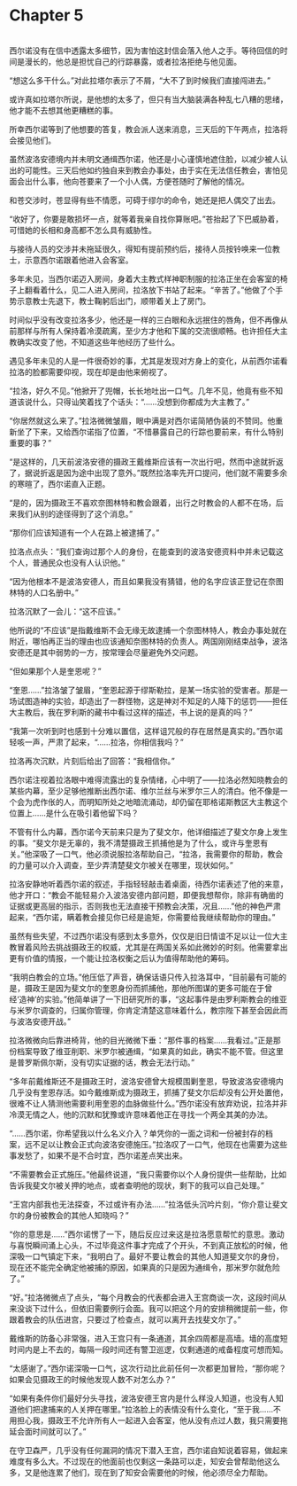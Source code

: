 # Chapter 5

<br>
西尔诺没有在信中透露太多细节，因为害怕这封信会落入他人之手。等待回信的时间是漫长的，他总是担忧自己的行踪暴露，或者拉洛拒绝与他见面。

“想这么多干什么。”对此拉塔尔表示了不屑，“大不了到时候我们直接闯进去。”

或许真如拉塔尔所说，是他想的太多了，但只有当大脑装满各种乱七八糟的思绪，他才能不去想其他更糟糕的事。

所幸西尔诺等到了他想要的答复，教会派人送来消息，三天后的下午两点，拉洛将会接见他们。

虽然波洛安德境内并未明文通缉西尔诺，他还是小心谨慎地遮住脸，以减少被人认出的可能性。三天后他如约独自来到教会办事处，由于实在无法信任教会，害怕见面会出什么事，他向苍要来了一个小人偶，方便苍随时了解他的情况。

和苍交涉时，苍显得有些不情愿，可碍于缪尔的命令，她还是把人偶交了出去。

“收好了，你要是敢损坏一点，就等着我亲自找你算账吧。”苍抬起了下巴威胁着，可惜她的长相和身高都不怎么具有威胁性。

与接待人员的交涉并未拖延很久，得知有提前预约后，接待人员按铃唤来一位教士，示意西尔诺跟着他进入会客室。

多年未见，当西尔诺迈入房间，身着大主教式样神职制服的拉洛正坐在会客室的椅子上翻看着什么，见二人进入房间，拉洛放下书站了起来。“辛苦了。”他做了个手势示意教士先退下，教士鞠躬后出门，顺带着关上了房门。

时间似乎没有改变拉洛多少，他还是一样的三白眼和永远抿住的唇角，但不再像从前那样与所有人保持着冷漠疏离，至少方才他和下属的交流很顺畅。也许担任大主教确实改变了他，不知道这些年他经历了些什么。

遇见多年未见的人是一件很奇妙的事，尤其是发现对方身上的变化，从前西尔诺看拉洛的脸都需要仰视，现在却是由他来俯视了。

“拉洛，好久不见。”他掀开了兜帽，长长地吐出一口气。几年不见，他竟有些不知道该说什么，只得讪笑着找了个话头：“……没想到你都成为大主教了。”

“你居然就这么来了。”拉洛微微皱眉，眼中满是对西尔诺简陋伪装的不赞同。他重新坐了下来，又给西尔诺指了位置，“不惜暴露自己的行踪也要前来，有什么特别重要的事？”

“是这样的，几天前波洛安德的摄政王戴维斯应该有一次出行吧，然而中途就折返了，据说折返是因为途中出现了意外。”既然拉洛率先开口提问，他们就不需要多余的寒暄了，西尔诺直入正题。

“是的，因为摄政王不喜欢奈图林特和教会跟着，出行之时教会的人都不在场，后来我们从别的途径得到了这个消息。”

“那你们应该知道有一个人在路上被逮捕了。”

拉洛点点头：“我们查询过那个人的身份，在能查到的波洛安德资料中并未记载这个人，普通民众也没有人认识他。”

“因为他根本不是波洛安德人，而且如果我没有猜错，他的名字应该正登记在奈图林特的人口名册中。”

拉洛沉默了一会儿：“这不应该。”

他所说的“不应该”是指戴维斯不会无缘无故逮捕一个奈图林特人，教会办事处就在附近，哪怕再正当的理由也应该通知奈图林特的负责人。两国刚刚结束战争，波洛安德还是其中弱势的一方，按常理会尽量避免外交问题。

“但如果那个人是奎恩呢？”

“奎恩……”拉洛皱了皱眉，“奎恩起源于缪斯勒拉，是某一场实验的受害者。那是一场试图造神的实验，却造出了一群怪物，这是神对不知足的人降下的惩罚——担任大主教后，我在罗利斯的藏书中看过这样的描述，书上说的是真的吗？”

“我第一次听到时也感到十分难以置信，这样诅咒般的存在居然是真实的。”西尔诺轻咳一声，严肃了起来，“……拉洛，你相信我吗？”

拉洛再次沉默，片刻后给出了回答：“我相信你。”

西尔诺注视着拉洛眼中难得流露出的复杂情绪，心中明了——拉洛必然知晓教会的某些内幕，至少足够他推断出西尔诺、维尔兰丝与米罗尔三人的清白。他不像是一个会为虎作伥的人，而明知所处之地暗流涌动，却仍留在耶格诺斯教区大主教这个位置上……是什么在吸引着他留下吗？

不管有什么内幕，西尔诺今天前来只是为了斐文尔，他详细描述了斐文尔身上发生的事。“斐文尔是无辜的，我不清楚摄政王抓捕他是为了什么，或许与奎恩有关。”他深吸了一口气，他必须说服拉洛帮助自己，“拉洛，我需要你的帮助，教会的力量可以介入调查，至少弄清楚斐文尔被关在哪里，现状如何。”

拉洛安静地听着西尔诺的叙述，手指轻轻敲击着桌面，待西尔诺表述了他的来意，他才开口：“教会不能轻易介入波洛安德内部问题，即便我想帮你，除非有确凿的证据或更高层的指示，否则我也无法直接干预教会决策，况且……”他的神色严肃起来，“西尔诺，瞒着教会接见你已经是逾矩，你需要给我继续帮助你的理由。”

虽然有些失望，不过西尔诺没有感到太多意外，仅仅是旧日情谊不足以让一位大主教冒着风险去挑战摄政王的权威，尤其是在两国关系如此微妙的时刻。他需要拿出更有价值的情报，一个能让拉洛权衡之后认为值得帮助他的筹码。

“我明白教会的立场。”他压低了声音，确保话语只传入拉洛耳中，“目前最有可能的是，摄政王是因为斐文尔的奎恩身份而抓捕他，那他所图谋的更多可能在于曾经‘造神’的实验。”他简单讲了一下旧研究所的事，“这起事件是由罗利斯教会的维亚与米罗尔调查的，归属你管理，你肯定清楚这意味着什么，教宗陛下甚至会因此而与波洛安德开战。”

拉洛微微向后靠进椅背，他的目光微微下垂：“那件事的档案……我看过。”正是那份档案导致了维亚削职、米罗尔被通缉，“如果真的如此，确实不能不管。但这里是普罗斯佩尔斯，没有切实证据的话，教会无法行动。”

“多年前戴维斯还不是摄政王时，波洛安德曾大规模围剿奎恩，导致波洛安德境内几乎没有奎恩存活。如今戴维斯成为摄政王，抓捕了斐文尔后却没有公开处置他，很难不让人猜测他需要利用奎恩的血脉做些什么。”西尔诺没有放弃劝说，拉洛并非冷漠无情之人，他的沉默和犹豫或许意味着他正在寻找一个两全其美的办法。

“……西尔诺，你希望我以什么名义介入？单凭你的一面之词和一份被封存的档案，远不足以让教会正式向波洛安德施压。”拉洛叹了一口气，他现在也需要为这些事发愁了，如果不是不合时宜，西尔诺差点笑出来。

“不需要教会正式施压。”他最终说道，“我只需要你以个人身份提供一些帮助，比如告诉我斐文尔被关押的地点，或者查明他的现状，剩下的我可以自己处理。”

“王宫内部我也无法探查，不过或许有办法……”拉洛低头沉吟片刻，“你介意让斐文尔的身份被教会的其他人知晓吗？”

“你的意思是……”西尔诺愣了一下，随后反应过来这是拉洛愿意帮忙的意思。激动与喜悦瞬间涌上心头，不过毕竟这件事才完成了个开头，不到真正放松的时候，他深吸一口气镇定下来，“我明白了。最好不要让教会的其他人知道斐文尔的身份，现在还不能完全确定他被捕的原因，如果真的只是因为通缉令，那米罗尔就危险了。”

“好。”拉洛微微点了点头，“每个月教会的代表都会进入王宫商谈一次，这段时间从来没谈下过什么，但依旧需要例行会面。我可以把这个月的安排稍微提前一些，你跟着教会的队伍进宫，只要过了检查点，就可以离开去找斐文尔了。”

戴维斯的防备心非常强，进入王宫只有一条通道，其余四周都是高墙。墙的高度短时间内是上不去的，每隔一段时间还有警卫巡逻，仅剩通道的戒备程度可想而知。

“太感谢了。”西尔诺深吸一口气，这次行动比此前任何一次都更加冒险，“那你呢？如果会见摄政王的时候他发现人数不对怎么办？”

“如果有条件你们最好分头寻找，波洛安德王宫内是什么样没人知道，也没有人知道他们把逮捕来的人关押在哪里。”拉洛脸上的表情没有什么变化，“至于我……不用担心我，摄政王不允许所有人一起进入会客室，他从没有点过人数，我只需要拖延会面时间就可以了。”

在守卫森严，几乎没有任何漏洞的情况下潜入王宫，西尔诺自知说着容易，做起来难度有多么大。不过现在的他面前也仅剩这一条路可以走，知安会曾帮助他这么多，又是他连累了他们，现在到了知安会需要他的时候，他必须尽全力帮助。
